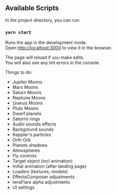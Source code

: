 ## Available Scripts

In the project directory, you can run:

### `yarn start`

Runs the app in the development mode.<br />
Open [http://localhost:3000](http://localhost:3000) to view it in the browser.

The page will reload if you make edits.<br />
You will also see any lint errors in the console.

Things to do:
- Jupiter Moons
- Mars Moons
- Saturn Moons
- Neptune Moons
- Uranus Moons
- Pluto Moons
- Dwarf planets
- Saturns rings
- Audio sounds effects
- Background sounds
- Keppler's particles
- Orth Orb
- Planets shadows
- Atmospheres
- Fly controls
- Target object (incl animation)
- Initial animation (after landing page)
- Loaders (textures, models)
- EffectsComposer adjustments
- lensFlare alpha adjustments
- UI settings